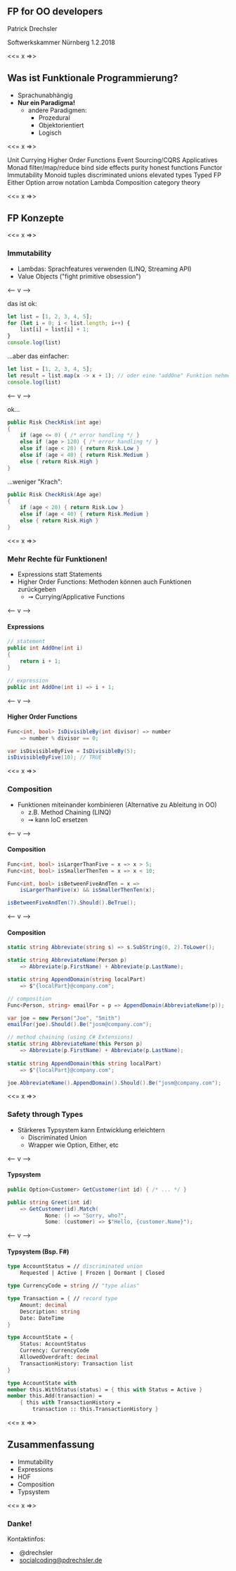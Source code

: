 ## FP for OO developers

Patrick Drechsler

<span class="small">Softwerkskammer Nürnberg 1.2.2018</small>

<<= x =>>

## Was ist Funktionale Programmierung?

- Sprachunabhängig
- **Nur ein Paradigma!**
    - andere Paradigmen:
         - Prozedural
         - Objektorientiert
         - Logisch

<<= x =>>

<section tagcloud large>
    <span tagcloud-weight="16">Unit </span>
    <span tagcloud-weight="44">Currying </span>
    <span tagcloud-weight="29">Higher Order Functions </span>
    <span tagcloud-weight="10">Event Sourcing/CQRS </span>
    <span tagcloud-weight="35">Applicatives </span>
    <span tagcloud-weight="13">Monad </span>
    <span tagcloud-weight="30">filter/map/reduce </span>
    <span tagcloud-weight="18">bind </span>
    <span tagcloud-weight="40">side effects </span>
    <span tagcloud-weight="22">purity </span>
    <span tagcloud-weight="39">honest functions </span>
    <span tagcloud-weight="19">Functor </span>
    <span tagcloud-weight="50">Immutability </span>
    <span tagcloud-weight="15">Monoid </span>
    <span tagcloud-weight="29">tuples  </span> 
    <span tagcloud-weight="17">discriminated unions </span>
    <span tagcloud-weight="20">elevated types </span>
    <span tagcloud-weight="33">Typed FP </span>
    <span tagcloud-weight="28">Either </span>
    <span tagcloud-weight="34">Option </span>
    <span tagcloud-weight="14">arrow notation </span>
    <span tagcloud-weight="26">Lambda </span>
    <span tagcloud-weight="12">Composition </span>
    <span tagcloud-weight="24">category theory </span>
<section>


<<= x =>>

## FP Konzepte

<<= x =>>

### Immutability
- Lambdas: Sprachfeatures verwenden (LINQ, Streaming API)
- Value Objects ("fight primitive obsession")

<-- v -->

das ist ok:
```javascript
let list = [1, 2, 3, 4, 5];
for (let i = 0; i < list.length; i++) {
    list[i] = list[i] + 1;
}
console.log(list)
```

...aber das einfacher:
```javascript
let list = [1, 2, 3, 4, 5];
let result = list.map(x -> x + 1); // oder eine "addOne" Funktion nehmen
console.log(list)
```

<-- v -->

ok...
```csharp
public Risk CheckRisk(int age)
{
    if (age <= 0) { /* error handling */ }
    else if (age > 120) { /* error handling */ }
    else if (age < 20) { return Risk.Low }
    else if (age < 40) { return Risk.Medium }
    else { return Risk.High }
}
```

...weniger "Krach":
```csharp
public Risk CheckRisk(Age age)
{
    if (age < 20) { return Risk.Low }
    else if (age < 40) { return Risk.Medium }
    else { return Risk.High }
}
```

<<= x =>>

### Mehr Rechte für Funktionen! 
- Expressions statt Statements
- Higher Order Functions: Methoden können auch Funktionen zurückgeben
    - &#10137; Currying/Applicative Functions

<-- v -->

#### Expressions

```csharp
// statement
public int AddOne(int i)
{
    return i + 1;
}
```

```csharp
// expression
public int AddOne(int i) => i + 1;
```

<-- v -->

#### Higher Order Functions

```csharp
Func<int, bool> IsDivisibleBy(int divisor) => number 
    => number % divisor == 0;

var isDivisibleByFive = IsDivisibleBy(5);
isDivisibleByFive(10); // TRUE
```

<<= x =>>

### Composition
- Funktionen miteinander kombinieren (Alternative zu Ableitung in OO)
    - z.B. Method Chaining (LINQ)
    - &#10137; kann IoC ersetzen

<-- v -->

#### Composition

```csharp
Func<int, bool> isLargerThanFive = x => x > 5;
Func<int, bool> isSmallerThenTen = x => x < 10;

Func<int, bool> isBetweenFiveAndTen = x => 
    isLargerThanFive(x) && isSmallerThenTen(x);

isBetweenFiveAndTen(7).Should().BeTrue();
```

<-- v -->

#### Composition

```csharp
static string Abbreviate(string s) => s.SubString(0, 2).ToLower();

static string AbbreviateName(Person p) 
    => Abbreviate(p.FirstName) + Abbreviate(p.LastName);

static string AppendDomain(string localPart) 
    => $"{localPart}@company.com";

// composition
Func<Person, string> emailFor = p => AppendDomain(AbbreviateName(p));

var joe = new Person("Joe", "Smith")
emailFor(joe).Should().Be("josm@company.com");
```

```csharp
// method chaining (using C# Extensions)
static string AbbreviateName(this Person p) 
    => Abbreviate(p.FirstName) + Abbreviate(p.LastName);
    
static string AppendDomain(this string localPart) 
    => $"{localPart}@company.com";

joe.AbbreviateName().AppendDomain().Should().Be("josm@company.com");
```

<<= x =>>

### Safety through Types
- Stärkeres Typsystem kann Entwicklung erleichtern
    - Discriminated Union
    - Wrapper wie Option, Either, etc

<-- v -->

#### Typsystem

```csharp
public Option<Customer> GetCustomer(int id) { /* ... */ }

public string Greet(int id) 
    => GetCustomer(id).Match(
            None: () => "Sorry, who?",
            Some: (customer) => $"Hello, {customer.Name}");
```    

<-- v -->

#### Typsystem (Bsp. F#)

```fsharp
type AccountStatus = // discriminated union
    Requested | Active | Frozen | Dormant | Closed

type CurrencyCode = string // "type alias"

type Transaction = { // record type
    Amount: decimal
    Description: string
    Date: DateTime
}    

type AccountState = {
    Status: AccountStatus
    Currency: CurrencyCode
    AllowedOverdraft: decimal
    TransactionHistory: Transaction list
}

type AccountState with
member this.WithStatus(status) = { this with Status = Active }
member this.Add(transaction) = 
    { this with TransactionHistory = 
        transaction :: this.TransactionHistory }
```    

<<= x =>>

## Zusammenfassung

- Immutability
- Expressions
- HOF
- Composition
- Typsystem

<<= x =>>

# Danke!

Kontaktinfos:

- <i class="fa fa-twitter" aria-hidden="true"></i>&nbsp;@drechsler
- <i class="fa fa-envelope" aria-hidden="true"></i>&nbsp;socialcoding@pdrechsler.de